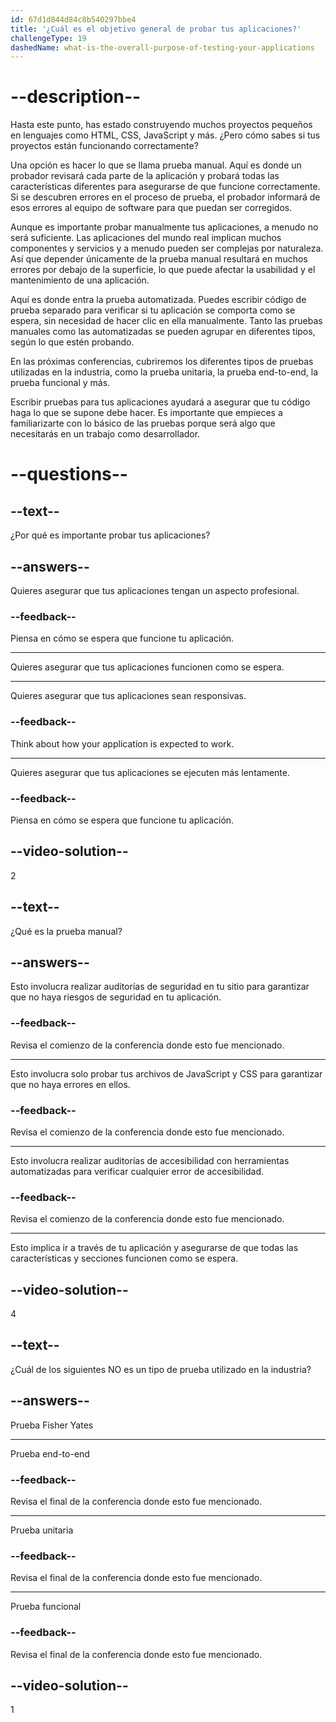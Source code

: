 ```yaml
---
id: 67d1d844d84c8b540297bbe4
title: '¿Cuál es el objetivo general de probar tus aplicaciones?'
challengeType: 19
dashedName: what-is-the-overall-purpose-of-testing-your-applications
---
```


# --description--

Hasta este punto, has estado construyendo muchos proyectos pequeños en lenguajes como HTML, CSS, JavaScript y más. ¿Pero cómo sabes si tus proyectos están funcionando correctamente?

Una opción es hacer lo que se llama prueba manual. Aquí es donde un probador revisará cada parte de la aplicación y probará todas las características diferentes para asegurarse de que funcione correctamente. Si se descubren errores en el proceso de prueba, el probador informará de esos errores al equipo de software para que puedan ser corregidos.

Aunque es importante probar manualmente tus aplicaciones, a menudo no será suficiente. Las aplicaciones del mundo real implican muchos componentes y servicios y a menudo pueden ser complejas por naturaleza. Así que depender únicamente de la prueba manual resultará en muchos errores por debajo de la superficie, lo que puede afectar la usabilidad y el mantenimiento de una aplicación.

Aquí es donde entra la prueba automatizada. Puedes escribir código de prueba separado para verificar si tu aplicación se comporta como se espera, sin necesidad de hacer clic en ella manualmente. Tanto las pruebas manuales como las automatizadas se pueden agrupar en diferentes tipos, según lo que estén probando.

En las próximas conferencias, cubriremos los diferentes tipos de pruebas utilizadas en la industria, como la prueba unitaria, la prueba end-to-end, la prueba funcional y más.

Escribir pruebas para tus aplicaciones ayudará a asegurar que tu código haga lo que se supone debe hacer. Es importante que empieces a familiarizarte con lo básico de las pruebas porque será algo que necesitarás en un trabajo como desarrollador.

# --questions--

## --text--

¿Por qué es importante probar tus aplicaciones?

## --answers--

Quieres asegurar que tus aplicaciones tengan un aspecto profesional.

### --feedback--

Piensa en cómo se espera que funcione tu aplicación.

---

Quieres asegurar que tus aplicaciones funcionen como se espera.

---

Quieres asegurar que tus aplicaciones sean responsivas.

### --feedback--

Think about how your application is expected to work.

---

Quieres asegurar que tus aplicaciones se ejecuten más lentamente.

### --feedback--

Piensa en cómo se espera que funcione tu aplicación.

## --video-solution--

2

## --text--

¿Qué es la prueba manual?

## --answers--

Esto involucra realizar auditorías de seguridad en tu sitio para garantizar que no haya riesgos de seguridad en tu aplicación.

### --feedback--

Revisa el comienzo de la conferencia donde esto fue mencionado.

---

Esto involucra solo probar tus archivos de JavaScript y CSS para garantizar que no haya errores en ellos.

### --feedback--

Revisa el comienzo de la conferencia donde esto fue mencionado.

---

Esto involucra realizar auditorías de accesibilidad con herramientas automatizadas para verificar cualquier error de accesibilidad.

### --feedback--

Revisa el comienzo de la conferencia donde esto fue mencionado.

---

Esto implica ir a través de tu aplicación y asegurarse de que todas las características y secciones funcionen como se espera.

## --video-solution--

4

## --text--

¿Cuál de los siguientes NO es un tipo de prueba utilizado en la industria?

## --answers--

Prueba Fisher Yates

---

Prueba end-to-end

### --feedback--

Revisa el final de la conferencia donde esto fue mencionado.

---

Prueba unitaria

### --feedback--

Revisa el final de la conferencia donde esto fue mencionado.

---

Prueba funcional

### --feedback--

Revisa el final de la conferencia donde esto fue mencionado.

## --video-solution--

1
